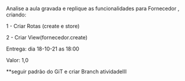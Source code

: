 Analise a aula gravada  e replique as funcionalidades para Fornecedor , criando:

1 - Criar Rotas (create e store) 

2 - Criar View(fornecedor.create)

Entrega: dia 18-10-21 as 18:00

Valor: 1,0 

**seguir padrão do GiT e criar  Branch atividadeIII